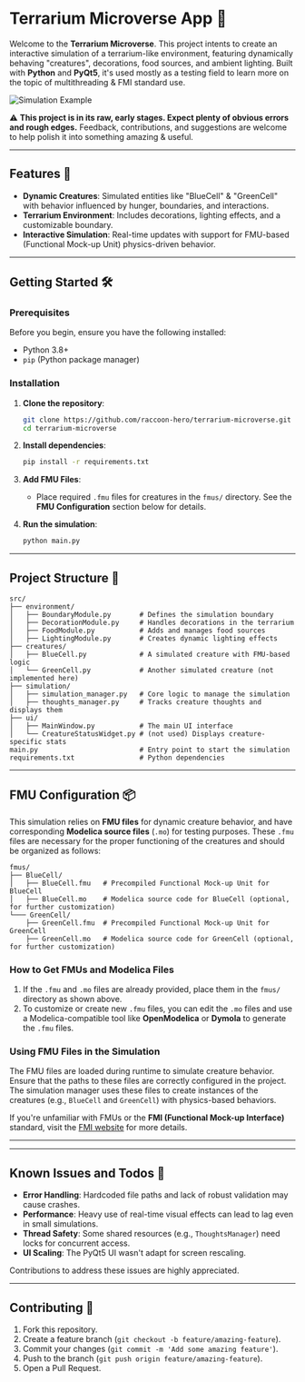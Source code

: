 # Terrarium Microverse App 🌿

Welcome to the **Terrarium Microverse**. This project intents to create an interactive simulation of a terrarium-like environment, featuring dynamically behaving "creatures", decorations, food sources, and ambient lighting. Built with **Python** and **PyQt5**, it's used mostly as a testing field to learn more on the topic of multithreading & FMI standard use.

![Simulation Example](assets/simulation_example.jpg)

⚠️ **This project is in its raw, early stages. Expect plenty of obvious errors and rough edges.** Feedback, contributions, and suggestions are welcome to help polish it into something amazing & useful.

---

## Features 🚀

- **Dynamic Creatures**: Simulated entities like "BlueCell" & "GreenCell" with behavior influenced by hunger, boundaries, and interactions.
- **Terrarium Environment**: Includes decorations, lighting effects, and a customizable boundary.
- **Interactive Simulation**: Real-time updates with support for FMU-based (Functional Mock-up Unit) physics-driven behavior.

---

## Getting Started 🛠️

### Prerequisites

Before you begin, ensure you have the following installed:

- Python 3.8+
- `pip` (Python package manager)

### Installation

1. **Clone the repository**:
    ```bash
    git clone https://github.com/raccoon-hero/terrarium-microverse.git
    cd terrarium-microverse
    ```

2. **Install dependencies**:
    ```bash
    pip install -r requirements.txt
    ```

3. **Add FMU Files**:
    - Place required `.fmu` files for creatures in the `fmus/` directory. See the **FMU Configuration** section below for details.

4. **Run the simulation**:
    ```bash
    python main.py
    ```

---

## Project Structure 📂

```plaintext
src/
├── environment/
│   ├── BoundaryModule.py       # Defines the simulation boundary
│   ├── DecorationModule.py     # Handles decorations in the terrarium
│   ├── FoodModule.py           # Adds and manages food sources
│   ├── LightingModule.py       # Creates dynamic lighting effects
├── creatures/
│   ├── BlueCell.py             # A simulated creature with FMU-based logic
│   └── GreenCell.py            # Another simulated creature (not implemented here)
├── simulation/
│   ├── simulation_manager.py   # Core logic to manage the simulation
│   ├── thoughts_manager.py     # Tracks creature thoughts and displays them
├── ui/
│   ├── MainWindow.py           # The main UI interface
│   └── CreatureStatusWidget.py # (not used) Displays creature-specific stats
main.py                         # Entry point to start the simulation
requirements.txt                # Python dependencies
```

---

## FMU Configuration 📦

This simulation relies on **FMU files** for dynamic creature behavior, and have corresponding **Modelica source files** (`.mo`) for testing purposes. These `.fmu` files are necessary for the proper functioning of the creatures and should be organized as follows:

```plaintext
fmus/
├── BlueCell/
│   ├── BlueCell.fmu   # Precompiled Functional Mock-up Unit for BlueCell
│   ├── BlueCell.mo    # Modelica source code for BlueCell (optional, for further customization)
└─── GreenCell/
    ├── GreenCell.fmu  # Precompiled Functional Mock-up Unit for GreenCell
    ├── GreenCell.mo   # Modelica source code for GreenCell (optional, for further customization)
```


### How to Get FMUs and Modelica Files

1. If the `.fmu` and `.mo` files are already provided, place them in the `fmus/` directory as shown above.
2. To customize or create new `.fmu` files, you can edit the `.mo` files and use a Modelica-compatible tool like **OpenModelica** or **Dymola** to generate the `.fmu` files.

### Using FMU Files in the Simulation

The FMU files are loaded during runtime to simulate creature behavior. Ensure that the paths to these files are correctly configured in the project. The simulation manager uses these files to create instances of the creatures (e.g., `BlueCell` and `GreenCell`) with physics-based behaviors.

If you're unfamiliar with FMUs or the **FMI (Functional Mock-up Interface)** standard, visit the [FMI website](https://fmi-standard.org/) for more details.

---


---

## Known Issues and Todos 🐛

- **Error Handling**: Hardcoded file paths and lack of robust validation may cause crashes.
- **Performance**: Heavy use of real-time visual effects can lead to lag even in small simulations.
- **Thread Safety**: Some shared resources (e.g., `ThoughtsManager`) need locks for concurrent access.
- **UI Scaling**: The PyQt5 UI wasn't adapt for screen rescaling.

Contributions to address these issues are highly appreciated.

---

## Contributing 🤝

1. Fork this repository.
2. Create a feature branch (`git checkout -b feature/amazing-feature`).
3. Commit your changes (`git commit -m 'Add some amazing feature'`).
4. Push to the branch (`git push origin feature/amazing-feature`).
5. Open a Pull Request.